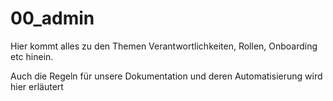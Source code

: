 # 00_admin

Hier kommt alles zu den Themen Verantwortlichkeiten, Rollen, Onboarding etc hinein.

Auch die Regeln für unsere Dokumentation und deren Automatisierung wird hier erläutert